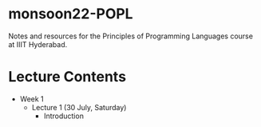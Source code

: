 # monsoon22-POPL
Notes and resources for the Principles of Programming Languages course at IIIT Hyderabad.

# Lecture Contents
* Week 1
    * Lecture 1 (30 July, Saturday)
        * Introduction
